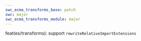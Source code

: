 ```yaml
---
swc_ecma_transforms_base: patch
swc: major
swc_ecma_transforms_module: major
---
```


feat(es/transforms): support `rewriteRelativeImportExtensions`
